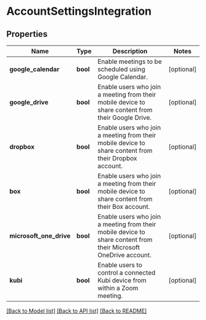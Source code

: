 # AccountSettingsIntegration

## Properties
Name | Type | Description | Notes
------------ | ------------- | ------------- | -------------
**google_calendar** | **bool** | Enable meetings to be scheduled using Google Calendar. | [optional] 
**google_drive** | **bool** | Enable users who join a meeting from their mobile device to share content from their Google Drive. | [optional] 
**dropbox** | **bool** | Enable users who join a meeting from their mobile device to share content from their Dropbox account. | [optional] 
**box** | **bool** | Enable users who join a meeting from their mobile device to share content from their Box account. | [optional] 
**microsoft_one_drive** | **bool** | Enable users who join a meeting from their mobile device to share content from their Microsoft OneDrive account. | [optional] 
**kubi** | **bool** | Enable users to control a connected Kubi device from within a Zoom meeting. | [optional] 

[[Back to Model list]](../README.md#documentation-for-models) [[Back to API list]](../README.md#documentation-for-api-endpoints) [[Back to README]](../README.md)

